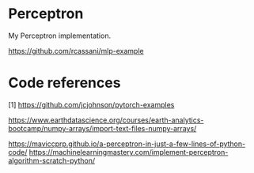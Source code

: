 # Perceptron
My Perceptron implementation.

https://github.com/rcassani/mlp-example

# Code references
[1] https://github.com/jcjohnson/pytorch-examples

https://www.earthdatascience.org/courses/earth-analytics-bootcamp/numpy-arrays/import-text-files-numpy-arrays/

https://maviccprp.github.io/a-perceptron-in-just-a-few-lines-of-python-code/
https://machinelearningmastery.com/implement-perceptron-algorithm-scratch-python/
